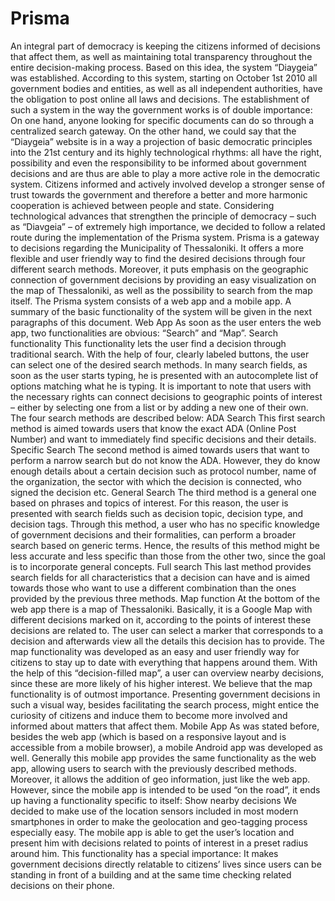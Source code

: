 Prisma
======
An integral part of democracy is keeping the citizens informed of decisions that affect them, as well as maintaining total transparency throughout the entire decision-making process. Based on this idea, the system “Diaygeia” was established. According to this system, starting on October 1st 2010 all government bodies and entities, as well as all independent authorities, have the obligation to post online all laws and decisions. The establishment of such a system in the way the government works is of double importance: On one hand, anyone looking for specific documents can do so through a centralized search gateway. On the other hand, we could say that the “Diaygeia” website is in a way a projection of basic democratic principles into the 21st century and its highly technological rhythms: all have the right, possibility and even the responsibility to be informed about government decisions and are thus are able to play a more active role in the democratic system. Citizens informed and actively involved develop a stronger sense of trust towards the government and therefore a better and more harmonic cooperation is achieved between people and state.
Considering technological advances that strengthen the principle of democracy – such as “Diavgeia” – of extremely high importance, we decided to follow a related route during the implementation of the Prisma system. Prisma is a gateway to decisions regarding the Municipality of Thessaloniki. It offers a more flexible and user friendly way to find the desired decisions through four different search methods. Moreover, it puts emphasis on the geographic connection of government decisions by providing an easy visualization on the map of Thessaloniki, as well as the possibility to search from the map itself.
The Prisma system consists of a web app and a mobile app. A summary of the basic functionality of the system will be given in the next paragraphs of this document.
Web App
As soon as the user enters the web app, two functionalities are obvious: “Search” and “Map”.
Search functionality
This functionality lets the user find a decision through traditional search. With the help of four, clearly labeled buttons, the user can select one of the desired search methods. In many search fields, as soon as the user starts typing, he is presented with an autocomplete list of options matching what he is typing.
It is important to note that users with the necessary rights can connect decisions to geographic points of interest – either by selecting one from a list or by adding a new one of their own.
The four search methods are described below:
ADA Search
This first search method is aimed towards users that know the exact ADA (Online Post Number) and want to immediately find specific decisions and their details.
Specific Search
The second method is aimed towards users that want to perform a narrow search but do not know the ADA. However, they do know enough details about a certain decision such as protocol number, name of the organization, the sector with which the decision is connected, who signed the decision etc.
General Search
The third method is a general one based on phrases and topics of interest. For this reason, the user is presented with search fields such as decision topic, decision type, and decision tags. Through this method, a user who has no specific knowledge of government decisions and their formalities, can perform a broader search based on generic terms. Hence, the results of this method might be less accurate and less specific than those from the other two, since the goal is to incorporate general concepts.
Full search
This last method provides search fields for all characteristics that a decision can have and is aimed towards those who want to use a different combination than the ones provided by the previous three methods.
Map function
At the bottom of the web app there is a map of Thessaloniki. Basically, it is a Google Map with different decisions marked on it, according to the points of interest these decisions are related to. The user can select a marker that corresponds to a decision and afterwards view all the details this decision has to provide.
The map functionality was developed as an easy and user friendly way for citizens to stay up to date with everything that happens around them. With the help of this “decision-filled map”, a user can overview nearby decisions, since these are more likely of his higher interest.
We believe that the map functionality is of outmost importance. Presenting government decisions in such a visual way, besides facilitating the search process, might entice the curiosity of citizens and induce them to become more involved and informed about matters that affect them.
Mobile App
As was stated before, besides the web app (which is based on a responsive layout and is accessible from a mobile browser), a mobile Android app was developed as well. Generally this mobile app provides the same functionality as the web app, allowing users to search with the previously described methods. Moreover, it allows the addition of geo information, just like the web app. However, since the mobile app is intended to be used “on the road”, it ends up having a functionality specific to itself:
Show nearby decisions
We decided to make use of the location sensors included in most modern smartphones in order to make the geolocation and geo-tagging process especially easy. The mobile app is able to get the user’s location and present him with decisions related to points of interest in a preset radius around him. This functionality has a special importance: It makes government decisions directly relatable to citizens’ lives since users can be standing in front of a building and at the same time checking related decisions on their phone.

